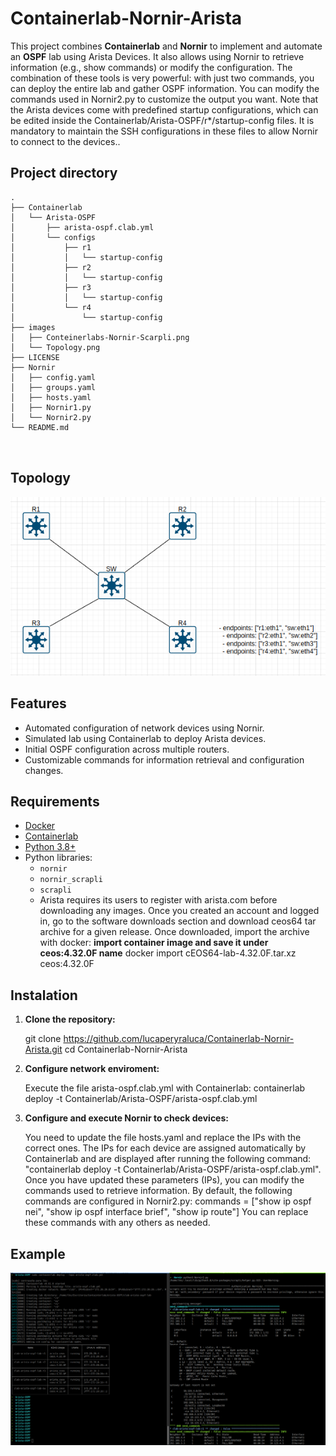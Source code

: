 # Containerlab-Nornir-Arista

This project combines **Containerlab** and **Nornir** to implement and automate an **OSPF** lab using Arista Devices. It also allows using Nornir to retrieve information (e.g., show commands) or modify the configuration. The combination of these tools is very powerful: with just two commands, you can deploy the entire lab and gather OSPF information.
You can modify the commands used in Nornir2.py to customize the output you want. Note that the Arista devices come with predefined startup configurations, which can be edited inside the Containerlab/Arista-OSPF/r*/startup-config files. It is mandatory to maintain the SSH configurations in these files to allow Nornir to connect to the devices.. 

## Project directory

```plaintext
.
├── Containerlab
│   └── Arista-OSPF
│       ├── arista-ospf.clab.yml
│       └── configs
│           ├── r1
│           │   └── startup-config
│           ├── r2
│           │   └── startup-config
│           ├── r3
│           │   └── startup-config
│           └── r4
│               └── startup-config
├── images
│   ├── Conteinerlabs-Nornir-Scarpli.png
│   └── Topology.png
├── LICENSE
├── Nornir
│   ├── config.yaml
│   ├── groups.yaml
│   ├── hosts.yaml
│   ├── Nornir1.py
│   └── Nornir2.py
└── README.md



```
## Topology

![Topology Deployment](images/Topology.png)

## Features

- Automated configuration of network devices using Nornir.
- Simulated lab using Containerlab to deploy Arista devices.
- Initial OSPF configuration across multiple routers.
- Customizable commands for information retrieval and configuration changes.

## Requirements

- [Docker](https://docs.docker.com/get-docker/)
- [Containerlab](https://containerlab.dev/)
- [Python 3.8+](https://www.python.org/)
- Python libraries:
  - `nornir`
  - `nornir_scrapli`
  - `scrapli`
  - Arista requires its users to register with arista.com before downloading any images. Once you created an account and logged in, go to the software downloads section and download ceos64 tar archive for a given release.
    Once downloaded, import the archive with docker:
    **import container image and save it under ceos:4.32.0F name**
        docker import cEOS64-lab-4.32.0F.tar.xz ceos:4.32.0F

## Instalation

1. **Clone the repository:**

   git clone https://github.com/lucaperyraluca/Containerlab-Nornir-Arista.git
   cd Containerlab-Nornir-Arista

2. **Configure network enviroment:**

   Execute the file arista-ospf.clab.yml with Containerlab:
   containerlab deploy -t Containerlab/Arista-OSPF/arista-ospf.clab.yml

3. **Configure and execute Nornir to check devices:**

   You need to update the file hosts.yaml and replace the IPs with the correct ones. The IPs for each device are assigned automatically by Containerlab and are displayed after running the following command: "containerlab deploy -t Containerlab/Arista-OSPF/arista-ospf.clab.yml".
   Once you have updated these parameters (IPs), you can modify the commands used to retrieve information. By default, the following commands are configured in Nornir2.py:
   commands = ["show ip ospf nei", "show ip ospf interface brief", "show ip route"] You can replace these commands with any others as needed.


## Example

![Topology Deployment](images/Conteinerlabs-Nornir-Scarpli.png)

